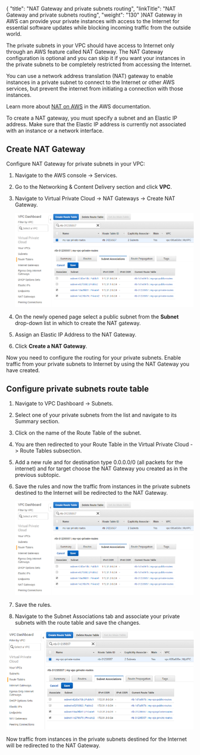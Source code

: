 {
    "title": "NAT Gateway and private subnets routing",
    "linkTitle": "NAT Gateway and private subnets routing",
    "weight": "130"
}NAT Gateway in AWS can provide your private instances with access to the Internet for essential software updates while blocking incoming traffic from the outside world.



The private subnets in your VPC should have access to Internet only through an AWS feature called NAT Gateway. The NAT Gateway configuration is optional and you can skip it if you want your instances in the private subnets to be completely restricted from accessing the Internet.



You can use a network address translation (NAT) gateway to enable instances in a private subnet to connect to the Internet or other AWS services, but prevent the internet from initiating a connection with those instances.



Learn more about [NAT on AWS](http://docs.aws.amazon.com/AmazonVPC/latest/UserGuide/vpc-nat.html) in the AWS documentation.



To create a NAT gateway, you must specify a subnet and an Elastic IP address. Make sure that the Elastic IP address is currently not associated with an instance or a network interface.



## Create NAT Gateway



Configure NAT Gateway for private subnets in your VPC:



1.  Navigate to the AWS console -> Services.

2.  Go to the Networking & Content Delivery section and click **VPC**.

3.  Navigate to Virtual Private Cloud -> NAT Gateways -> Create NAT Gateway.  

    ![](route-tab-priv-sn.PNG)  

      

4.  On the newly opened page select a public subnet from the **Subnet** drop-down list in which to create the NAT gateway.

5.  Assign an Elastic IP Address to the NAT Gateway.

6.  Click **Create a NAT Gateway**.



Now you need to configure the routing for your private subnets. Enable traffic from your private subnets to Internet by using the NAT Gateway you have created.



## Configure private subnets route table



1.  Navigate to VPC Dashboard -> Subnets.

2.  Select one of your private subnets from the list and navigate to its Summary section.

3.  Click on the name of the Route Table of the subnet.

4.  You are then redirected to your Route Table in the Virtual Private Cloud -> Route Tables subsection.

5.  Add a new rule and for destination type 0.0.0.0/0 (all packets for the internet) and for target choose the NAT Gateway you created as in the previous subtopic.

6.  Save the rules and now the traffic from instances in the private subnets destined to the Internet will be redirected to the NAT Gateway.  

      

    ![](route-tab-priv-sn.PNG)  

7.  Save the rules.

8.  Navigate to the Subnet Associations tab and associate your private subnets with the route table and save the changes.



![](route-tab-priv-sn.PNG)



Now traffic from instances in the private subnets destined for the Internet will be redirected to the NAT Gateway.

